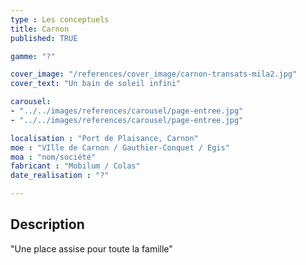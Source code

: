 ```yaml
---
type : Les conceptuels
title: Carnon
published: TRUE

gamme: "?" 

cover_image: "/references/cover_image/carnon-transats-mila2.jpg"
cover_text: "Un bain de soleil infini"

carousel: 
- "../../images/references/carousel/page-entree.jpg"
- "../../images/references/carousel/page-entree.jpg"

localisation : "Port de Plaisance, Carnon"
moe : "VIlle de Carnon / Gauthier-Conquet / Egis"
moa : "nom/société"
fabricant : "Mobilum / Colas"
date_realisation : "?"

---
```


## Description
 "Une place assise pour toute la famille"